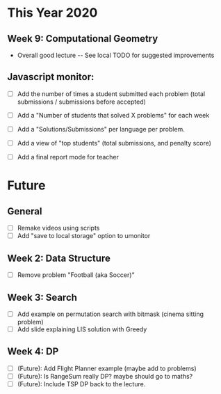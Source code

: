 # This Year 2020


## Week 9: Computational Geometry
- Overall good lecture -- See local TODO for suggested improvements

## Javascript monitor:
- [ ] Add the number of times a student submitted each problem
      (total submissions / submissions before accepted)
- [ ] Add a "Number of students that solved X problems" for each week
- [ ] Add a "Solutions/Submissions" per language per problem.
- [ ] Add a view of "top students" (total submissions, and penalty score)
- [ ] Add a final report mode for teacher


# Future
## General
- [ ] Remake videos using scripts
- [ ] Add "save to local storage" option to umonitor

## Week 2: Data Structure
- [ ] Remove problem "Football (aka Soccer)"

## Week 3: Search
- [ ] Add example on permutation search with bitmask (cinema sitting problem)
- [ ] Add slide explaining LIS solution with Greedy

## Week 4: DP
- [ ] (Future): Add Flight Planner example (maybe add to problems)
- [ ] (Future): Is RangeSum really DP? maybe should go to maths?
- [ ] (Future): Include TSP DP back to the lecture.
